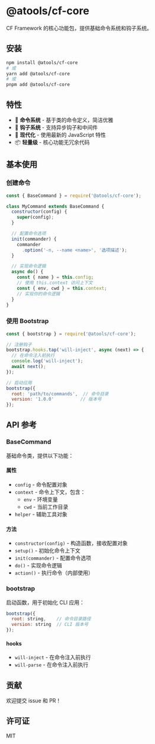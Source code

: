 # @atools/cf-core

CF Framework 的核心功能包，提供基础命令系统和钩子系统。

## 安装

```bash
npm install @atools/cf-core
# 或
yarn add @atools/cf-core
# 或
pnpm add @atools/cf-core
```

## 特性

- 🎯 **命令系统** - 基于类的命令定义，简洁优雅
- 🔌 **钩子系统** - 支持异步钩子和中间件
- 🎨 **现代化** - 使用最新的 JavaScript 特性
- 📦 **轻量级** - 核心功能无冗余代码

## 基本使用

### 创建命令

```javascript
const { BaseCommand } = require('@atools/cf-core');

class MyCommand extends BaseCommand {
  constructor(config) {
    super(config);
  }

  // 配置命令选项
  init(commander) {
    commander
      .option('-n, --name <name>', '选项描述');
  }

  // 实现命令逻辑
  async do() {
    const { name } = this.config;
    // 使用 this.context 访问上下文
    const { env, cwd } = this.context;
    // 实现你的命令逻辑
  }
}
```

### 使用 Bootstrap

```javascript
const { bootstrap } = require('@atools/cf-core');

// 注册钩子
bootstrap.hooks.tap('will-inject', async (next) => {
  // 在命令注入前执行
  console.log('will-inject');
  await next();
});

// 启动应用
bootstrap({
  root: 'path/to/commands',  // 命令目录
  version: '1.0.0'          // 版本号
});
```

## API 参考

### BaseCommand

基础命令类，提供以下功能：

#### 属性
- `config` - 命令配置对象
- `context` - 命令上下文，包含：
  - `env` - 环境变量
  - `cwd` - 当前工作目录
- `helper` - 辅助工具对象

#### 方法
- `constructor(config)` - 构造函数，接收配置对象
- `setup()` - 初始化命令上下文
- `init(commander)` - 配置命令选项
- `do()` - 实现命令逻辑
- `action()` - 执行命令（内部使用）

### bootstrap

启动函数，用于初始化 CLI 应用：

```javascript
bootstrap({
  root: string,    // 命令目录路径
  version: string  // CLI 版本号
});
```

#### hooks
- `will-inject` - 在命令注入前执行
- `will-parse` - 在命令注入前执行

## 贡献

欢迎提交 issue 和 PR！

## 许可证

MIT
